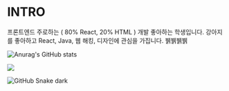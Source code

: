 # INTRO

프론트엔드 주로하는 ( 80% React, 20% HTML ) 개발 좋아하는 학생입니다.
강아지를 좋아하고 React, Java, 웹 해킹, 디자인에 관심을 가집니다. 뷁뷁뷁뷁

![Anurag's GitHub stats](https://github-readme-stats.vercel.app/api?username=sichu0725&show_icons=true&theme=radical)

<a href="https://opgc.me/#/users/Sichu0725" target="_blank"><img src="https://api.opgc.me/githubs/users/Sichu0725/tag/?theme=basic" /></a>

![GitHub Snake dark](github-snake-dark.svg#gh-dark-mode-only)
